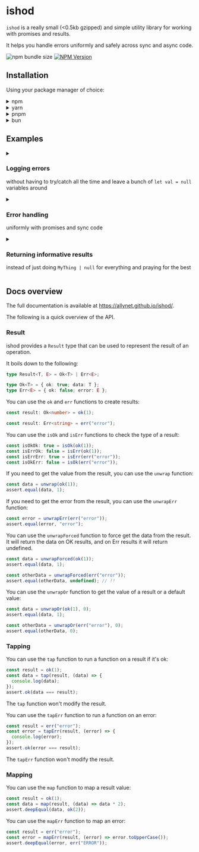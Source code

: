 # ishod

`ishod` is a really small (&lt;0.5kb gzipped) and simple utility library for working with promises and results.

It helps you handle errors uniformly and safely across sync and async code.

![npm bundle size](https://img.shields.io/bundlephobia/minzip/%40allynet%2Fishod)
<a href="https://www.npmjs.com/package/@allynet/ishod">![NPM Version](https://img.shields.io/npm/v/%40allynet%2Fishod)</a>

## Installation

Using your package manager of choice:

<details>
  <summary>npm</summary>

```bash
npm install @allynet/ishod
```

</details>

<details>
  <summary>yarn</summary>

```bash
yarn add @allynet/ishod
```

</details>

<details>
  <summary>pnpm</summary>

```bash
pnpm install @allynet/ishod
```

</details>

<details>
  <summary>bun</summary>

```bash
bun install @allynet/ishod
```

</details>

## Examples

<details>
<summary>

### Logging errors

without having to try/catch all the time and leave a bunch of `let val = null` variables around

</summary>

```ts
import { $result } from "@allynet/ishod";

// Do an unsafe operation safely
const gamble = $result.try$(() => {
if (Math.random() > 0.5) {
return true;
}

throw new Error("error");
});

// And process the result safely
const doubled = $result.map(gamble, (x) => x \* 2);

// Or log the error if it happens
$result.tapErr(gamble, (error) => {
console.error(error);
});

// without having to check everything yourself
// or creating a bunch of `let val = null` variables

```

</details>

<details>
<summary>

### Error handling

uniformly with promises and sync code

</summary>

```ts
import { $result } from "@allynet/ishod";

const requestJson = (url: string) =>
  $result
    .try$(fetch(url))
    .then((x) => $result.map(x, (res) => res.json()))
    .then((x) => $result.tapErr(x, (error) => console.error(error)));

const response = await requestJson("https://api.example.com/data");

if ($result.isOk(response)) {
  const data = $result.unwrap(response);
  console.log(`Got the response data right here: ${data}`);
}
```

</details>

<details>
<summary>

### Returning informative results

instead of just doing `MyThing | null` for everything and praying for the best

</summary>

```ts
import { $result } from "@allynet/ishod";

const divide = (a: number, b: number) => {
  if (b === 0) {
    return $result.err("division by zero");
  }

  if (a === b) {
    return $result.err("division by itself");
  }

  return $result.ok(a / b);
};

const result = divide(1, 0);
//    ^? Result<number, "division by zero" | "division by itself">

const resultDoubled = $result.map(result, (x) => x * 2);
//    ^? Result<number, "division by zero" | "division by itself">
```

</details>

## Docs overview

The full documentation is available at <https://allynet.github.io/ishod/>.

The following is a quick overview of the API.

### Result

ishod provides a `Result` type that can be used to represent the result of an operation.

It boils down to the following:

```ts
type Result<T, E> = Ok<T> | Err<E>;

type Ok<T> = { ok: true; data: T };
type Err<E> = { ok: false; error: E };
```

You can use the `ok` and `err` functions to create results:

```ts
const result: Ok<number> = ok(1);
```

```ts
const result: Err<string> = err("error");
```

You can use the `isOk` and `isErr` functions to check the type of a result:

```ts
const isOkOk: true = isOk(ok(1));
const isErrOk: false = isErr(ok(1));
const isErrErr: true = isErr(err("error"));
const isOkErr: false = isOk(err("error"));
```

If you need to get the value from the result, you can use the `unwrap` function:

```ts
const data = unwrap(ok(1));
assert.equal(data, 1);
```

If you need to get the error from the result, you can use the `unwrapErr` function:

```ts
const error = unwrapErr(err("error"));
assert.equal(error, "error");
```

You can use the `unwrapForced` function to force get the data from the result.
It will return the data on OK results, and on Err results it will return undefined.

```ts
const data = unwrapForced(ok(1));
assert.equal(data, 1);

const otherData = unwrapForced(err("error"));
assert.equal(otherData, undefined); // !!
```

You can use the `unwrapOr` function to get the value of a result or a default value:

```ts
const data = unwrapOr(ok(1), 0);
assert.equal(data, 1);

const otherData = unwrapOr(err("error"), 0);
assert.equal(otherData, 0);
```

### Tapping

You can use the `tap` function to run a function on a result if it's ok:

```ts
const result = ok(1);
const data = tap(result, (data) => {
  console.log(data);
});
assert.ok(data === result);
```

The `tap` function won't modify the result.

You can use the `tapErr` function to run a function on an error:

```ts
const result = err("error");
const error = tapErr(result, (error) => {
  console.log(error);
});
assert.ok(error === result);
```

The `tapErr` function won't modify the result.

### Mapping

You can use the `map` function to map a result value:

```ts
const result = ok(1);
const data = map(result, (data) => data * 2);
assert.deepEqual(data, ok(2));
```

You can use the `mapErr` function to map an error:

```ts
const result = err("error");
const error = mapErr(result, (error) => error.toUpperCase());
assert.deepEqual(error, err("ERROR"));
```

